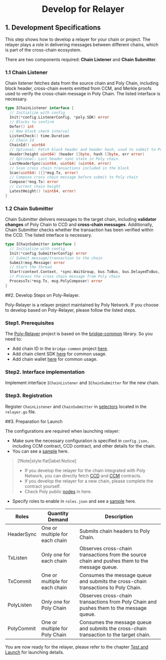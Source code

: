 <h1 align="center">Develop for Relayer</h1>

## 1. Development Specifications

This step shows how to develop a relayer for your chain or project. The relayer plays a role in delivering messages between different chains, which is part of the cross-chain ecosystem. 

There are two components required: **Chain Listener** and **Chain Submitter**. 

### 1.1 Chain Listener
Chain listener fetches data from the source chain and Poly Chain, including block header, cross-chain events emitted from CCM, and Merkle proofs used to verify the cross-chain message in Poly Chain.
The listed interface is necessary.

```go
type IChainListener interface {
  // Initialize with config
  Init(*config.ListenerConfig, *poly.SDK) error
  // Blocks to confirm
  Defer() int
  // New block check interval
  ListenCheck() time.Duration
  // Chain Id
  ChainId() uint64
  // Optional: Fetch block header and header hash, used to submit to Poly chain for verifications
  Header(height uint64) (header []byte, hash []byte, err error)
  // Optional: Last header sync state in Poly chain.
  LastHeaderSync(uint64, uint64) (uint64, error)
  // Scan cross chain transactions included in the block
  Scan(uint64) ([]*msg.Tx, error)
  // Compose cross chain message before submit to Poly chain
  Compose(*msg.Tx) error
  // Current chain height
  LatestHeight() (uint64, error)
}
```

### 1.2 Chain Submitter
Chain Submitter delivers messages to the target chain, including **validator changes** of Poly Chain to CCD and **cross-chain messages**.
Additionally, Chain Submitter checks whether the transaction has been verified within the CCD.
The listed interface is necessary.

```go
type IChainSubmitter interface {
  // Initialize with config
  Init(*config.SubmitterConfig) error
  // Submit message/transaction to the chain
  Submit(msg.Message) error
  // Start the thread
  Start(context.Context, *sync.WaitGroup, bus.TxBus, bus.DelayedTxBus, msg.PolyComposer) error  
  // Process the cross chain message from Poly chain
  ProcessTx(*msg.Tx, msg.PolyComposer) error
}
```
##2. Develop Steps on Poly-Relayer.

Poly-Relayer is a relayer project maintained by Poly Network.
If you choose to develop based on Poly-Relayer, please follow the listed steps.

### Step1. Prerequisites
The [Poly-Relayer](https://github.com/polynetwork/poly-relayer) project is based on the [bridge-common](https://github.com/polynetwork/bridge-common) library. So you need to:
 - Add chain ID in the `bridge-common` project [here](https://github.com/polynetwork/bridge-common/tree/main/base).
 - Add chain client SDK [here](https://github.com/polynetwork/bridge-common/treemain/chains) for common usage.
 - Add chain wallet [here](https://github.com/polynetwork/bridge-common/tree/main/wallet) for common usage.

### Step2. Interface implementation
Implement interface `IChainListener` and `IChainSubmitter` for the new chain. 

### Step3. Registration 
Register `ChainListener` and `ChainSubmitter` in [selectors](https://github.com/polynetwork/poly-relayer/blob/main/relayer/relayer.go#L73) located in the `relayer.go` file.

##3. Preparation for Launch

The configurations are required when launching relayer:

- Make sure the necessary configuration is specified in `config.json,` including CCM contract, CCD contract, and other details for the chain.
- You can see a [sample](https://github.com/polynetwork/poly-relayer/blob/main/config.sample.json) here.

> [!Note|style:flat|label:Notice]
>
> - If you develop the relayer for the chain integrated with Poly Network, you can directly fetch [CCD](../../Core_Smart_Contract/Contract/CCD.md) and [CCM](../../Core_Smart_Contract/Contract/CCM.md) contracts.
> - If you develop the relayer for a new chain, please complete the contract yourself.
> - Check Poly public [nodes](../../Core_Smart_Contract/Nodes/Nodes.md) in here.

- Specify roles to enable in `roles.json` and see a [sample](https://github.com/polynetwork/poly-relayer/blob/main/roles.sample.json) here. 

| Roles       | Quantity Demand                | Description                                                                                   |
|-------------|--------------------------------|-----------------------------------------------------------------------------------------------|
| HeaderSync  | One or multiple for each chain | Submits chain headers to Poly Chain.                                                          |
| TxListen    | Only one for each chain        | Observes cross-chain transactions from the source chain and pushes them to the message queue. |
| TxCommit    | One or multiple for each chain | Consumes the message queue and submits the cross-chain transactions to Poly Chain.            |
| PolyListen  | Only one for Poly Chain        | Observes cross-chain transactions from Poly Chain and pushes them to the message queue.       |
| PolyCommit  | One or multiple for Poly Chain | Consumes the message queue and submits the cross-chain transaction to the target chain.       |


You are now ready for the relayer, please refer to the chapter [Test and Launch](../../new_chain/launch_and_test/launch.md) for launching details.

